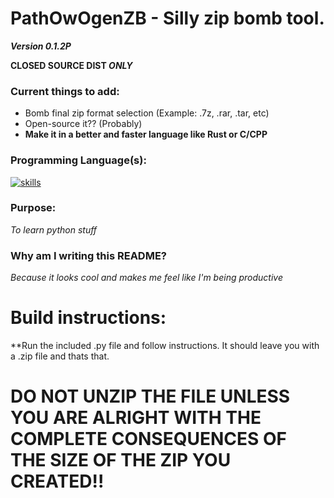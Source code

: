 # PathOwOgenZB - Silly zip bomb tool.
***Version 0.1.2P***

**CLOSED SOURCE DIST *ONLY***

### Current things to add:

* Bomb final zip format selection (Example: .7z, .rar, .tar, etc)
* Open-source it?? (Probably)
* **Make it in a better and faster language like Rust or C/CPP**

### Programming Language(s):

[![skills](https://skillicons.dev/icons?i=python)](https://skillicons.dev)
### Purpose: 

*To learn python stuff*

### Why am I writing this README?

*Because it looks cool and makes me feel like I'm being productive*

# Build instructions:

**Run the included .py file and follow instructions. It should leave you with a <insert name you gave>.zip file and thats that.

# DO NOT UNZIP THE FILE UNLESS YOU ARE ALRIGHT WITH THE COMPLETE CONSEQUENCES OF THE SIZE OF THE ZIP YOU CREATED!!


